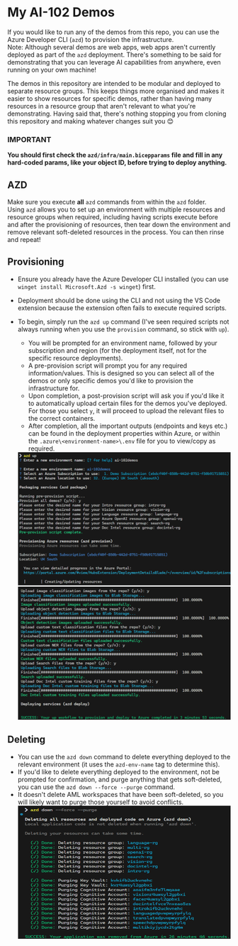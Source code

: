 # My AI-102 Demos
If you would like to run any of the demos from this repo, you can use the Azure Developer CLI (`azd`) to provision the infrastructure.  
Note: Although several demos are web apps, web apps aren't currently deployed as part of the `azd` deployment. There's something to be said for demonstrating that you can leverage AI capabilities from anywhere, even running on your own machine!  

The demos in this repository are intended to be modular and deployed to separate resource groups. This keeps things more organised and makes it easier to show resources for specific demos, rather than having many resources in a resource group that aren't relevant to what you're demonstrating. Having said that, there's nothing stopping you from cloning this repository and making whatever changes suit you 😊

### IMPORTANT
**You should first check the `azd/infra/main.bicepparams` file and fill in any hard-coded params, like your object ID, before trying to deploy anything.**

## AZD
Make sure you execute **all** `azd` commands from within the `azd` folder.  
Using `azd` allows you to set up an environment with multiple resources and resource groups when required, including having scripts execute before and after the provisioning of resources, then tear down the environment and remove relevant soft-deleted resources in the process. You can then rinse and repeat!

## Provisioning
- Ensure you already have the Azure Developer CLI installed (you can use `winget install Microsoft.Azd -s winget`) first.
- Deployment should be done using the CLI and not using the VS Code extension because the extension often fails to execute required scripts.
- To begin, simply run the `azd up` command (I've seen required scripts not always running when you use the `provision` command, so stick with `up`).
    - You will be prompted for an environment name, followed by your subscription and region (for the deployment itself, not for the specific resource deployments).
    - A pre-provision script will prompt you for any required information/values. This is designed so you can select all of the demos or only specific demos you'd like to provision the infrastructure for.
    - Upon completion, a post-provision script will ask you if you'd like it to automatically upload certain files for the demos you've deployed. For those you select `y`, it will proceed to upload the relevant files to the correct containers.
    - After completion, all the important outputs (endpoints and keys etc.) can be found in the deployment properties within Azure, or within the `.azure\<environment-name>\.env` file for you to view/copy as required.

    <img src="readmeimages/azdup.png" alt="azd up terminal example" width="500" height="300">
    <img src="readmeimages/postprovision.png" alt="azd up postprovision output" width="500" height="300">

## Deleting
- You can use the `azd down` command to delete everything deployed to the relevant environment (it uses the `azd-env-name` tag to determine this).
- If you'd like to delete everything deployed to the environment, not be prompted for confirmation, and purge anything that gets soft-deleted, you can use the `azd down --force --purge` command.
- It doesn't delete AML workspaces that have been soft-deleted, so you will likely want to purge those yourself to avoid conflicts.   
    <img src="readmeimages/azddown.png" alt="azd down purge output" width="500" height="300">
